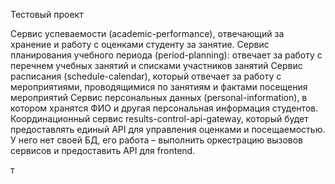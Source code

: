Тестовый проект

Сервис успеваемости (academic-performance), отвечающий за хранение и работу с оценками студенту за занятие.
Сервис планирования учебного периода (period-planning): отвечает за работу с перечнем учебных занятий и списками участников занятий
Сервис расписания (schedule-calendar), который отвечает за работу с мероприятиями, проводящимися по занятиям и фактами посещения мероприятий
Сервис персональных данных (personal-information), в котором хранятся ФИО и другая персональная информация студентов.
Координационный сервис results-control-api-gateway, который будет предоставлять единый API для управления оценками и посещаемостью. У него нет своей БД, его работа – выполнить оркестрацию вызовов сервисов и предоставить API для frontend.

т
